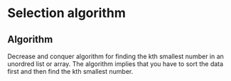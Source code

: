 # Selection algorithm

## Algorithm

Decrease and conquer algorithm for finding the kth smallest number in an unordred list or array. The algorithm implies that you have to sort the data first and then find the kth smallest number.


